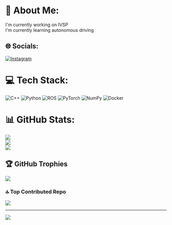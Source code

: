 # 💫 About Me:
I'm currently working on IVSP<br>I'm currently learning autonomous driving


## 🌐 Socials:
[![Instagram](https://img.shields.io/badge/Instagram-%23E4405F.svg?logo=Instagram&logoColor=white)](https://instagram.com/jeonjw444) 

# 💻 Tech Stack:
![C++](https://img.shields.io/badge/c++-%2300599C.svg?style=for-the-badge&logo=c%2B%2B&logoColor=white) ![Python](https://img.shields.io/badge/python-3670A0?style=for-the-badge&logo=python&logoColor=ffdd54) ![ROS](https://img.shields.io/badge/ros-%230A0FF9.svg?style=for-the-badge&logo=ros&logoColor=white) ![PyTorch](https://img.shields.io/badge/PyTorch-%23EE4C2C.svg?style=for-the-badge&logo=PyTorch&logoColor=white) ![NumPy](https://img.shields.io/badge/numpy-%23013243.svg?style=for-the-badge&logo=numpy&logoColor=white) ![Docker](https://img.shields.io/badge/docker-%230db7ed.svg?style=for-the-badge&logo=docker&logoColor=white)
# 📊 GitHub Stats:
![](https://github-readme-stats.vercel.app/api?username=jeonjw25&theme=dark&hide_border=false&include_all_commits=false&count_private=false)<br/>
![](https://github-readme-streak-stats.herokuapp.com/?user=jeonjw25&theme=dark&hide_border=false)<br/>
![](https://github-readme-stats.vercel.app/api/top-langs/?username=jeonjw25&theme=dark&hide_border=false&include_all_commits=false&count_private=false&layout=compact)

## 🏆 GitHub Trophies
![](https://github-profile-trophy.vercel.app/?username=jeonjw25&theme=radical&no-frame=false&no-bg=false&margin-w=4)

### 🔝 Top Contributed Repo
![](https://github-contributor-stats.vercel.app/api?username=jeonjw25&limit=5&theme=dark&combine_all_yearly_contributions=true)

---
[![](https://visitcount.itsvg.in/api?id=jeonjw25&icon=0&color=0)](https://visitcount.itsvg.in)

<!-- Proudly created with GPRM ( https://gprm.itsvg.in ) -->
